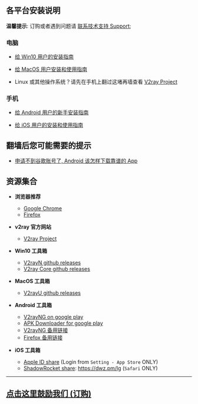 ## 各平台安装说明

**温馨提示**:  订购或者遇到问题请 [联系技术支持 Support](posts/Support.md);

### 电脑
- [给 Win10 用户的安装指南](posts/Win10.md)

- [给 MacOS 用户安装和使用指南](posts/MacOS.md)

- Linux 或其他操作系统？请先在手机上翻过这堵再墙查看 [V2ray Project](https://www.v2ray.com/)

### 手机
- [给 Android 用户的新手安装指南](posts/Android.md)

- [给 iOS 用户的安装和使用指南](posts/iOS.md)

## 翻墙后您可能需要的提示

- [申请不到谷歌账号了, Android 该怎样下载靠谱的 App](posts/tips_download_app.md)

## 资源集合

- **浏览器推荐**
  - [Google Chrome](https://www.google.com/chrome/index.html)
  - [Firefox](https://www.mozilla.org/zh-TW/firefox/)

- **v2ray 官方网站**
  - [V2ray Project](https://www.v2ray.com/)

- **Win10 工具箱**
  - [V2rayN github releases](https://github.com/2dust/v2rayN/releases)
  - [V2ray Core github releases](https://github.com/v2ray/v2ray-core/releases)

- **MacOS 工具箱**
  - [V2rayU github releases](https://github.com/yanue/V2rayU/releases)

- **Android 工具箱**
  - [V2rayNG on google play](https://play.google.com/store/apps/details?id=com.v2ray.ang)
  - [APK Downloader for google play](https://chrome.google.com/webstore/detail/apk-downloader/fgljidimohbcmjdabiecfeikkmpbjegm)
  - [V2rayNG 备用链接](tools/v2rayNG.apk)
  - [Firefox 备用链接](tools/firefox.apk)

- **iOS 工具箱**
  - [Apple ID share](https://wohaobang.cn/) (Login from `Setting - App Store` ONLY)
  - [ShadowRocket share](https://free.shadowrocket.online/): https://dwz.pm/lg (`Safari` ONLY)

---

## [点击这里鼓励我们 (订购)](posts/encourage.md)



